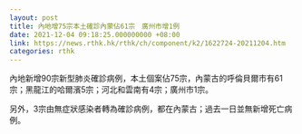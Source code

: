 ```yaml
---
layout: post
title: 內地增75宗本土確診內蒙佔61宗　廣州市增1例
date: 2021-12-04 09:18:25.000000000 +08:00
link: https://news.rthk.hk/rthk/ch/component/k2/1622724-20211204.htm
categories: rthk
---
```


內地新增90宗新型肺炎確診病例，本土個案佔75宗，內蒙古的呼倫貝爾市有61宗；黑龍江的哈爾濱5宗；河北和雲南有4宗；廣州市1宗。

另外，3宗由無症狀感染者轉為確診病例，都在內蒙古；過去一日並無新增死亡病例。
